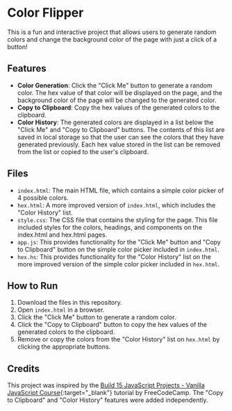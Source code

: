 # Color Flipper

This is a fun and interactive project that allows users to generate random colors and change the background color of the page with just a click of a button!

## Features

- **Color Generation**: Click the "Click Me" button to generate a random color. The hex value of that color will be displayed on the page, and the background color of the page will be changed to the generated color.
- **Copy to Clipboard**: Copy the hex values of the generated colors to the clipboard.
- **Color History**: The generated colors are displayed in a list below the "Click Me" and "Copy to Clipboard" buttons. The contents of this list are saved in local storage so that the user can see the colors that they have generated previously. Each hex value stored in the list can be removed from the list or copied to the user's clipboard.

## Files

- `index.html`: The main HTML file, which contains a simple color picker of 4 possible colors.
- `hex.html`: A more improved version of `index.html`, which includes the "Color History" list.
- `style.css`: The CSS file that contains the styling for the page. This file included styles for the colors, headings, and components on the index.html and hex.html pages.
- `app.js`: This provides functionality for the "Click Me" button and "Copy to Clipboard" button on the simple color picker included in `index.html`.
- `hex.hs`: This provides functionality for the "Color History" list on the more improved version of the simple color picker included in `hex.html`.

## How to Run

1. Download the files in this repository.
2. Open `index.html` in a browser.
3. Click the "Click Me" button to generate a random color.
4. Click the "Copy to Clipboard" button to copy the hex values of the generated colors to the clipboard.
5. Remove or copy the colors from the "Color History" list on `hex.html` by clicking the appropriate buttons.

## Credits

This project was inspired by the [Build 15 JavaScript Projects - Vanilla JavaScript Course](https://www.youtube.com/watch?v=3PHXvlpOkf4&t=419s){:target="_blank"} tutorial by FreeCodeCamp. The "Copy to Clipboard" and "Color History" features were added independently.